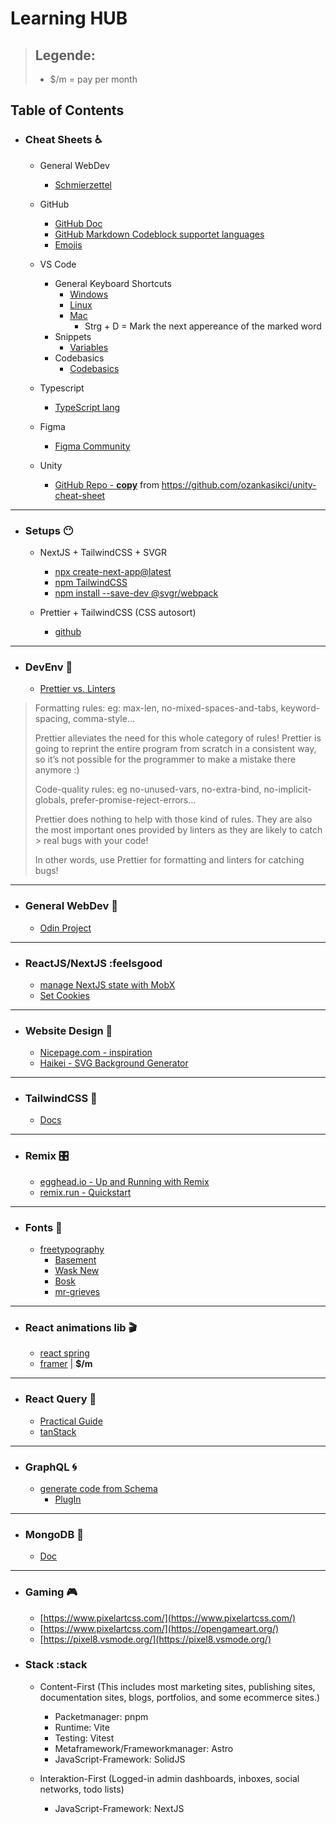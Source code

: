 # **Learning HUB**
> ## Legende:
> - $/m = pay per month

## Table of Contents
- ### **Cheat Sheets** :wheelchair:
  - General WebDev
    - [Schmierzettel](https://github.com/MaalRocks/Ressourcen/blob/main/webDev.md)
    
  - GitHub
    - [GitHub Doc](https://docs.github.com/en/get-started/writing-on-github/getting-started-with-writing-and-formatting-on-github/basic-writing-and-formatting-syntax)
    - [GitHub Markdown Codeblock supportet languages](https://github.com/github/linguist/blob/master/lib/linguist/languages.yml)
    - [Emojis](https://github.com/ikatyang/emoji-cheat-sheet/blob/master/README.md)

  - VS Code
    - General Keyboard Shortcuts
      - [Windows](https://code.visualstudio.com/shortcuts/keyboard-shortcuts-windows.pdf)
      - [Linux](https://code.visualstudio.com/shortcuts/keyboard-shortcuts-linux.pdf)
      - [Mac](https://code.visualstudio.com/shortcuts/keyboard-shortcuts-macos.pdf)
        - Strg + D = Mark the next appereance of the marked word
    - Snippets
      - [Variables](https://code.visualstudio.com/docs/editor/userdefinedsnippets#_variables)
    - Codebasics
      - [Codebasics](https://code.visualstudio.com/docs/editor/codebasics)
  
  - Typescript
    - [TypeScript lang](https://www.typescriptlang.org/cheatsheets)

  - Figma
    - [Figma Community](https://www.figma.com/community/file/956945873510691309)
    
  - Unity
    - [GitHub Repo - **copy**](https://github.com/MaalRocks/Unity_CheatSheet) from https://github.com/ozankasikci/unity-cheat-sheet

---

- ### **Setups** :no_mouth:
  - NextJS + TailwindCSS + SVGR
    - [npx create-next-app@latest](https://nextjs.org/docs/getting-started)
    - [npm TailwindCSS](https://tailwindcss.com/docs/guides/nextjs)
    - [npm install --save-dev @svgr/webpack](https://react-svgr.com/docs/next/)
    
  - Prettier + TailwindCSS (CSS autosort)
    - [github](https://github.com/tailwindlabs/prettier-plugin-tailwindcss)

---


- ### **DevEnv** :hear_no_evil:
  - [Prettier vs. Linters](https://prettier.io/docs/en/comparison.html)
>  Formatting rules: eg: max-len, no-mixed-spaces-and-tabs, keyword-spacing, comma-style…
>
> Prettier alleviates the need for this whole category of rules! Prettier is going to reprint the entire program from scratch in a consistent 
> way, so it’s not possible for the programmer to make a mistake there anymore :)
>
> Code-quality rules: eg no-unused-vars, no-extra-bind, no-implicit-globals, prefer-promise-reject-errors…
>
> Prettier does nothing to help with those kind of rules. They are also the most important ones provided by linters as they are likely to catch > real bugs with your code!
>
> In other words, use Prettier for formatting and linters for catching bugs!
>    


---


- ### **General WebDev** :anger:
  - [Odin Project](https://www.theodinproject.com/paths/foundations/courses/foundations)

---

- ### **ReactJS/NextJS** 	:feelsgood
  - [manage NextJS state with MobX](https://dev.to/ivandotv/mobx-server-side-rendering-with-next-js-4m18)
  - [Set Cookies](https://maxschmitt.me/posts/next-js-cookies/)
  
---  
  
- ### **Website Design** 🥋
  - [Nicepage.com - inspiration](https://nicepage.com/de/website-design)
  - [Haikei - SVG Background Generator](https://app.haikei.app/)
 
--- 
 
- ### **TailwindCSS** 🌈
  - [Docs](https://tailwindcss.com/docs/aspect-ratio)

---


- ### **Remix** 🎛️
  - [egghead.io - Up and Running with Remix](https://egghead.io/courses/up-and-running-with-remix-b82b6bb6)
  - [remix.run - Quickstart](https://remix.run/docs/en/v1/tutorials/blog#quickstart)

---
  
  
- ### **Fonts** 📄
  - [freetypography](freetypography.com/)
    - [Basement](https://freetypography.com/2020/05/02/free-font-basement/)
    - [Wask New](https://freetypography.com/2015/09/06/free-font-wask-new/)
    - [Bosk](https://freetypography.com/2017/10/08/free-font-bosk/)
    - [mr-grieves](https://freetypography.com/2018/09/16/free-font-mr-grieves/)

---

- ### **React animations lib** 🎬
  - [react spring](https://github.com/pmndrs/react-spring)
  - [framer](https://github.com/framer/motion/tree/main/packages/framer-motion) | **$/m**
 
---
 
- ### **React Query** 📯
  - [Practical Guide](https://tkdodo.eu/blog/practical-react-query)   
  - [tanStack](https://tanstack.com/)

---

- ### **GraphQL** 🌀
  - [generate code from Schema](https://www.graphql-code-generator.com/)
    - [PlugIn](https://www.graphql-code-generator.com/plugins/typescript/typescript-react-query)
    
---

- ### **MongoDB** 🐍
  - [Doc](https://www.mongodb.com/docs/)
    
---  
    
- ### **Gaming** 🎮
  - [https://www.pixelartcss.com/](https://www.pixelartcss.com/)
  - [https://www.pixelartcss.com/](https://opengameart.org/)
  - [https://pixel8.vsmode.org/](https://pixel8.vsmode.org/)
  

- ### **Stack** :stack
  - Content-First (This includes most marketing sites, publishing sites, documentation sites, blogs, portfolios, and some ecommerce sites.)
    - Packetmanager: pnpm
    - Runtime: Vite
    - Testing: Vitest
    - Metaframework/Frameworkmanager: Astro
    - JavaScript-Framework: SolidJS

  - Interaktion-First (Logged-in admin dashboards, inboxes, social networks, todo lists)
    - JavaScript-Framework: NextJS
